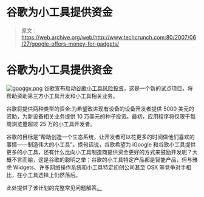 # 谷歌为小工具提供资金

> 原文：<https://web.archive.org/web/http://www.techcrunch.com:80/2007/06/27/google-offers-money-for-gadgets/>

# 谷歌为小工具提供资金

[![googgv.png](img/fffb7b3e961144f349f6609d657687f4.png)](https://web.archive.org/web/20220516083701/http://www.google.com/gadgetventures/) 谷歌宣布启动[谷歌小工具风险投资](https://web.archive.org/web/20220516083701/http://www.google.com/gadgetventures/)，这是一个新的试点项目，将帮助资助第三方小工具开发和小工具相关业务。

谷歌将提供两种类型的资金:为希望改进现有设备的设备开发者提供 5000 美元的资助，为新设备相关业务提供 10 万美元的种子投资。最初，应用程序将仅限于每周浏览量超过 25 万的小工具开发者。

谷歌的目标是“帮助创造一个生态系统，让开发者可以花更多的时间做他们喜欢的事情——制造伟大的小工具”。换句话说，谷歌希望为 iGoogle 和谷歌小工具提供更多的小工具，还有什么比向小工具制造商提供资金更好的方式来鼓励开发呢？大概不言而喻，这是谷歌的聪明之举；谷歌的小工具特定产品都是智能产品，但与雅虎 Widgets、许多网络操作系统和小工具特定初创公司甚至 OSX 等竞争对手相比，在小工具选择上仍然落后。

此处提供了该计划的完整常见问题解答[。](https://web.archive.org/web/20220516083701/http://www.google.com/gadgetventures/faq.html)